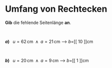 <!--
version:  0.0.1

language: de

@style
input {
    text-align: center;
}
@end

formula: \carry   \textcolor{red}{\scriptsize #1}
formula: \digit   \rlap{\carry{#1}}\phantom{#2}#2
formula: \permil  \text{‰}

import: https://raw.githubusercontent.com/LiaTemplates/Tikz-Jax/main/README.md

script: https://cdn.jsdelivr.net/gh/LiaTemplates/Tikz-Jax@main/dist/index.js


tags: Rechteck, Länge, Fläche, Umfang, leicht, niedrig, Angeben

comment: Der Umfang einer rechteckigen Fläche ist bekannt, doch eine Seitenlänge fehlt.

author: Martin Lommatzsch

-->




# Umfang von Rechtecken


**Gib** die fehlende Seitenlänge **an**.

<br>


__$a)\;\;$__ $u=62\,$cm$\;\;\wedge\;\; a=21\,$cm
--> $b=$[[  10  ]]cm

<br>

__$b)\;\;$__ $u=20\,$cm$\;\;\wedge\;\; a=9\,$cm
--> $b=$[[  1  ]]cm








<br>
<br>
<br>
<br>
<br>